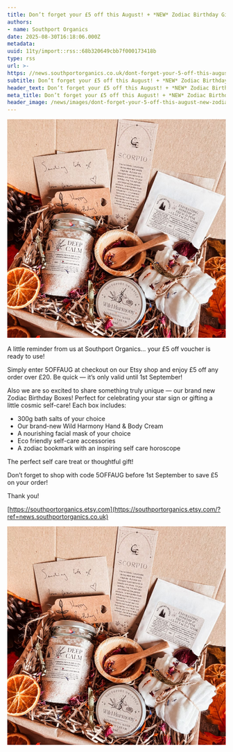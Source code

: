 ```yaml
---
title: Don’t forget your £5 off this August! + *NEW* Zodiac Birthday Gift Boxes
authors: 
- name: Southport Organics
date: 2025-08-30T16:18:06.000Z
metadata: 
uuid: 11ty/import::rss::68b320649cbb7f000173418b
type: rss
url: >-
https: //news.southportorganics.co.uk/dont-forget-your-5-off-this-august-new-zodiac-birthday-gift-boxes/
subtitle: Don’t forget your £5 off this August! + *NEW* Zodiac Birthday Gift Boxes
header_text: Don’t forget your £5 off this August! + *NEW* Zodiac Birthday Gift Boxes
meta_title: Don’t forget your £5 off this August! + *NEW* Zodiac Birthday Gift Boxes
header_image: /news/images/dont-forget-your-5-off-this-august-new-zodiac-birthday-gift-boxes-1.jpeg
---
```

![Don’t forget your £5 off this August! + *NEW* Zodiac Birthday Gift Boxes](/news/images/dont-forget-your-5-off-this-august-new-zodiac-birthday-gift-boxes-1.jpeg)

A little reminder from us at Southport Organics… your £5 off voucher is ready to use!

Simply enter 5OFFAUG at checkout on our Etsy shop and enjoy £5 off any order over £20. Be quick — it’s only valid until 1st September!

Also we are so excited to share something truly unique — our brand new Zodiac Birthday Boxes! Perfect for celebrating your star sign or gifting a little cosmic self-care! Each box includes:

-   300g bath salts of your choice
-   Our brand-new Wild Harmony Hand & Body Cream
-   A nourishing facial mask of your choice
-   Eco friendly self-care accessories
-   A zodiac bookmark with an inspiring self care horoscope

The perfect self care treat or thoughtful gift!

Don’t forget to shop with code 5OFFAUG before 1st September to save £5 on your order!

Thank you!

[https://southportorganics.etsy.com](https://southportorganics.etsy.com/?ref=news.southportorganics.co.uk)

![](/news/images/dont-forget-your-5-off-this-august-new-zodiac-birthday-gift-boxes-2.jpeg)